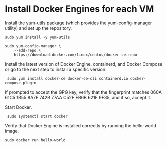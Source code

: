 # Install Docker Engines for each VM
Install the yum-utils package (which provides the yum-config-manager utility) and set up the repository.
```
sudo yum install -y yum-utils
```
```
sudo yum-config-manager \
    --add-repo \
    https://download.docker.com/linux/centos/docker-ce.repo
```
Install the latest version of Docker Engine, containerd, and Docker Compose or go to the next step to install a specific version:
```
 sudo yum install docker-ce docker-ce-cli containerd.io docker-compose-plugin
```
If prompted to accept the GPG key, verify that the fingerprint matches 060A 61C5 1B55 8A7F 742B 77AA C52F EB6B 621E 9F35, and if so, accept it.

Start Docker.

```
 sudo systemctl start docker
```

Verify that Docker Engine is installed correctly by running the hello-world image.

```
sudo docker run hello-world
```